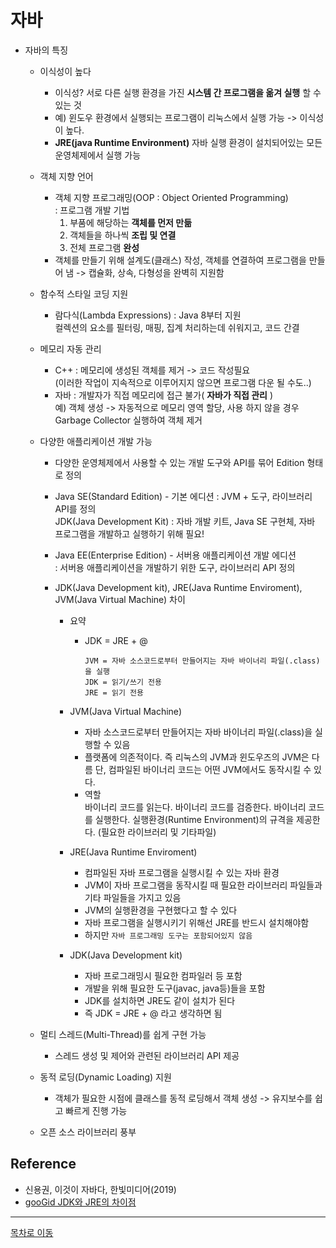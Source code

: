 # 자바
  - 자바의 특징
    * 이식성이 높다
      + 이식성? 서로 다른 실행 환경을 가진 **시스템 간 프로그램을 옮겨 실행** 할 수 있는 것
      + 예) 윈도우 환경에서 실행되는 프로그램이 리눅스에서 실행 가능 -> 이식성이 높다.
      + **JRE(java Runtime Environment)** 자바 실행 환경이 설치되어있는 모든 운영체제에서 실행 가능  
    
    * 객체 지향 언어
      + 객체 지향 프로그래밍(OOP : Object Oriented Programming)  
        : 프로그램 개발 기법  
        1. 부품에 해당하는 **객체를 먼저 만듦**  
        2. 객체들을 하나씩 **조립 및 연결**  
        3. 전체 프로그램 **완성**  
      + 객체를 만들기 위해 설계도(클래스) 작성, 객체를 연결하여 프로그램을 만들어 냄 
        -> 캡슐화, 상속, 다형성을 완벽히 지원함  
    
    * 함수적 스타일 코딩 지원
      + 람다식(Lambda Expressions) : Java 8부터 지원  
        컬렉션의 요소를 필터링, 매핑, 집계 처리하는데 쉬워지고, 코드 간결  
    
    * 메모리 자동 관리
      + C++ : 메모리에 생성된 객체를 제거 -> 코드 작성필요  
        (이러한 작업이 지속적으로 이루어지지 않으면 프로그램 다운 될 수도..)
      + 자바 : 개발자가 직접 메모리에 접근 불가( **자바가 직접 관리** )  
        예) 객체 생성 -> 자동적으로 메모리 영역 할당, 사용 하지 않을 경우 Garbage Collector 실행하여 객체 제거  
        
    * 다양한 애플리케이션 개발 가능
      + 다양한 운영체제에서 사용할 수 있는 개발 도구와 API를 묶어 Edition 형태로 정의
      + Java SE(Standard Edition) - 기본 에디션 : JVM + 도구, 라이브러리 API를 정의   
        JDK(Java Development Kit) : 자바 개발 키트, Java SE 구현체, 자바 프로그램을 개발하고 실행하기 위해 필요!
      + Java EE(Enterprise Edition) - 서버용 애플리케이션 개발 에디션   
        : 서버용 애플리케이션을 개발하기 위한 도구, 라이브러리 API 정의  
      
      + JDK(Java Development kit), JRE(Java Runtime Enviroment), JVM(Java Virtual Machine) 차이  
        - 요약  
          - JDK = JRE + @  
            ```
            JVM = 자바 소스코드로부터 만들어지는 자바 바이너리 파일(.class)을 실행
            JDK = 읽기/쓰기 전용
            JRE = 읽기 전용
            ```   
        - JVM(Java Virtual Machine)  
          - 자바 소스코드로부터 만들어지는 자바 바이너리 파일(.class)을 실행할 수 있음  
          - 플랫폼에 의존적이다. 즉 리눅스의 JVM과 윈도우즈의 JVM은 다름 단, 컴파일된 바이너리 코드는 어떤 JVM에서도 동작시킬 수 있다.  
          - 역할  
            바이너리 코드를 읽는다.
            바이너리 코드를 검증한다.
            바이너리 코드를 실행한다.
            실행환경(Runtime Environment)의 규격을 제공한다. (필요한 라이브러리 및 기타파일)
        
        - JRE(Java Runtime Enviroment)  
          - 컴파일된 자바 프로그램을 실행시킬 수 있는 자바 환경  
          - JVM이 자바 프로그램을 동작시킬 때 필요한 라이브러리 파일들과 기타 파일들을 가지고 있음  
          - JVM의 실행환경을 구현했다고 할 수 있다  
          - 자바 프로그램을 실행시키기 위해선 JRE를 반드시 설치해야함  
          - 하지만 `자바 프로그래밍 도구는 포함되어있지 않음`  
        
        - JDK(Java Development kit)  
          - 자바 프로그래밍시 필요한 컴파일러 등 포함  
          - 개발을 위해 필요한 도구(javac, java등)들을 포함  
          - JDK를 설치하면 JRE도 같이 설치가 된다  
          - 즉 JDK = JRE + @ 라고 생각하면 됨  
        
    * 멀티 스레드(Multi-Thread)를 쉽게 구현 가능
      + 스레드 생성 및 제어와 관련된 라이브러리 API 제공  
      
    * 동적 로딩(Dynamic Loading) 지원
      + 객체가 필요한 시점에 클래스를 동적 로딩해서 객체 생성 -> 유지보수를 쉽고 빠르게 진행 가능  
      
    * 오픈 소스 라이브러리 풍부   

## Reference   
  - 신용권, 이것이 자바다, 한빛미디어(2019)  
  - [gooGid JDK와 JRE의 차이점](https://goodgid.github.io/Java-JDK-JRE/)  
***
[목차로 이동](https://github.com/youngho-j/TIL/blob/main/Java/README.md "Go README.md")
